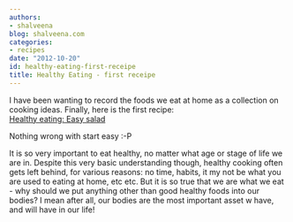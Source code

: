 ```yaml
---
authors:
- shalveena
blog: shalveena.com
categories:
- recipes
date: "2012-10-20"
id: healthy-eating-first-receipe
title: Healthy Eating - first receipe
---
```


I have been wanting to record the foods we eat at home as a collection on cooking ideas. Finally, here is the first recipe:  
[Healthy eating: Easy salad](https://www.evernote.com/shard/s230//sh/e83c2b4f-c58c-463c-8bb9-fbd0873085c7/14a3e8904781c3296842a16cbae7d0ad)

Nothing wrong with start easy :-P

It is so very important to eat healthy, no matter what age or stage of life we are in. Despite this very basic understanding though, healthy cooking often gets left behind, for various reasons: no time, habits, it my not be what you are used to eating at home, etc etc. But it is so true that we are what we eat - why should we put anything other than good healthy foods into our bodies? I mean after all, our bodies are the most important asset w have, and will have in our life!
